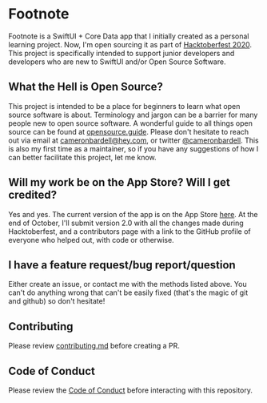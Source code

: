 # Footnote
Footnote is a SwiftUI + Core Data app that I initially created as a personal learning project. Now, I'm open sourcing it as part of [Hacktoberfest 2020](https://hacktoberfest.digitalocean.com). This project is specifically intended to support junior developers and developers who are new to SwiftUI and/or Open Source Software. 

## What the Hell is Open Source? 
This project is intended to be a place for beginners to learn what open source software is about. Terminology and jargon can be a barrier for many people new to open source software. A wonderful guide to all things open source can be found at [opensource.guide](https://opensource.guide/). Please don't hesitate to reach out via email at cameronbardell@hey.com, or twitter [@cameronbardell](https://twitter.com/cameronbardell). This is also my first time as a maintainer, so if you have any suggestions of how I can better facilitate this project, let me know. 

## Will my work be on the App Store? Will I get credited? 
Yes and yes. The current version of the app is on the App Store [here](https://apps.apple.com/us/app/id1495437038). At the end of October, I'll submit version 2.0 with all the changes made during Hacktoberfest, and a contributors page with a link to the GitHub profile of everyone who helped out, with code or otherwise. 

## I have a feature request/bug report/question
Either create an issue, or contact me with the methods listed above. You can't do anything wrong that can't be easily fixed (that's the magic of git and github) so don't hesitate!

## Contributing
Please review [contributing.md](https://github.com/cambardell/Footnote/blob/master/contributing.md) before creating a PR. 

## Code of Conduct
Please review the [Code of Conduct](https://github.com/cambardell/Footnote/blob/master/CODE_OF_CONDUCT.md) before interacting with this repository.
